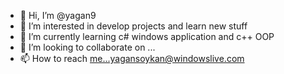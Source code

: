 - 👋 Hi, I’m @yagan9
- 👀 I’m interested in develop projects and learn new stuff
- 🌱 I’m currently learning c# windows application and c++ OOP
- 💞️ I’m looking to collaborate on ...
- 📫 How to reach me...yagansoykan@windowslive.com

<!---
yagan9/yagan9 is a ✨ special ✨ repository because its `README.md` (this file) appears on your GitHub profile.
You can click the Preview link to take a look at your changes.
--->
